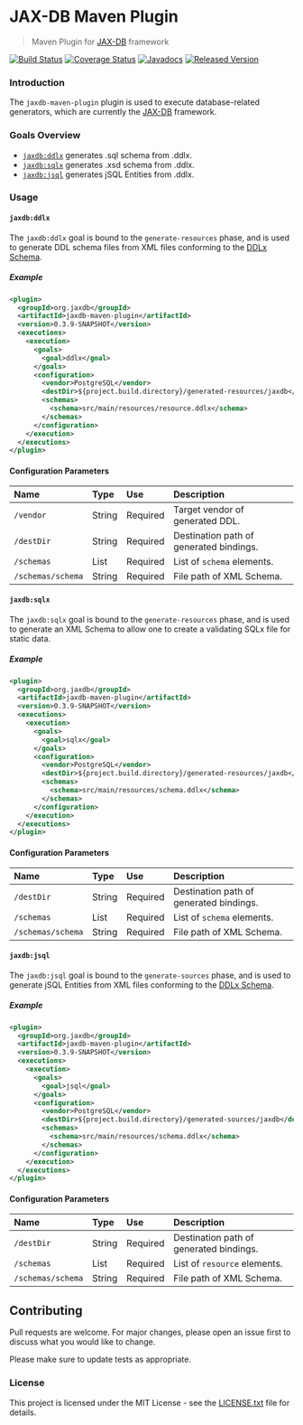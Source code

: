 # JAX-DB Maven Plugin

> Maven Plugin for [JAX-DB][jaxdb] framework

[![Build Status](https://travis-ci.org/jaxdb/jaxdb.png)](https://travis-ci.org/jaxdb/jaxdb)
[![Coverage Status](https://coveralls.io/repos/github/jaxdb/jaxdb/badge.svg)](https://coveralls.io/github/jaxdb/jaxdb)
[![Javadocs](https://www.javadoc.io/badge/org.jaxdb/jaxdb-maven-plugin.svg)](https://www.javadoc.io/doc/org.jaxdb/jaxdb-maven-plugin)
[![Released Version](https://img.shields.io/maven-central/v/org.jaxdb/jaxdb-maven-plugin.svg)](https://mvnrepository.com/artifact/org.jaxdb/jaxdb-maven-plugin)

### Introduction

The `jaxdb-maven-plugin` plugin is used to execute database-related generators, which are currently the [JAX-DB][jaxdb] framework.

### Goals Overview

* [`jaxdb:ddlx`](#jaxdbddlx) generates .sql schema from .ddlx.
* [`jaxdb:sqlx`](#jaxdbsqlx) generates .xsd schema from .ddlx.
* [`jaxdb:jsql`](#jaxdbjsql) generates jSQL Entities from .ddlx.

### Usage

#### `jaxdb:ddlx`

The `jaxdb:ddlx` goal is bound to the `generate-resources` phase, and is used to generate DDL schema files from XML files conforming to the [DDLx Schema][ddlx-schema].

##### Example

```xml
<plugin>
  <groupId>org.jaxdb</groupId>
  <artifactId>jaxdb-maven-plugin</artifactId>
  <version>0.3.9-SNAPSHOT</version>
  <executions>
    <execution>
      <goals>
        <goal>ddlx</goal>
      </goals>
      <configuration>
        <vendor>PostgreSQL</vendor>
        <destDir>${project.build.directory}/generated-resources/jaxdb</destDir>
        <schemas>
          <schema>src/main/resources/resource.ddlx</schema>
        </schemas>
      </configuration>
    </execution>
  </executions>
</plugin>
```

#### Configuration Parameters

| Name              | Type    | Use      | Description                                                                   |
|:------------------|:--------|:---------|:------------------------------------------------------------------------------|
| `/vendor`         | String  | Required | Target vendor of generated DDL.                                               |
| `/destDir`        | String  | Required | Destination path of generated bindings.                                       |
| `/schemas`        | List    | Required | List of `schema` elements.                                                    |
| `/schemas/schema` | String  | Required | File path of XML Schema.                                                      |

#### `jaxdb:sqlx`

The `jaxdb:sqlx` goal is bound to the `generate-resources` phase, and is used to generate an XML Schema to allow one to create a validating SQLx file for static data.

##### Example

```xml
<plugin>
  <groupId>org.jaxdb</groupId>
  <artifactId>jaxdb-maven-plugin</artifactId>
  <version>0.3.9-SNAPSHOT</version>
  <executions>
    <execution>
      <goals>
        <goal>sqlx</goal>
      </goals>
      <configuration>
        <vendor>PostgreSQL</vendor>
        <destDir>${project.build.directory}/generated-resources/jaxdb</destDir>
        <schemas>
          <schema>src/main/resources/schema.ddlx</schema>
        </schemas>
      </configuration>
    </execution>
  </executions>
</plugin>
```

#### Configuration Parameters

| Name              | Type    | Use      | Description                                                                   |
|:------------------|:--------|:---------|:------------------------------------------------------------------------------|
| `/destDir`        | String  | Required | Destination path of generated bindings.                                       |
| `/schemas`        | List    | Required | List of `schema` elements.                                                    |
| `/schemas/schema` | String  | Required | File path of XML Schema.                                                      |

#### `jaxdb:jsql`

The `jaxdb:jsql` goal is bound to the `generate-sources` phase, and is used to generate jSQL Entities from XML files conforming to the [DDLx Schema][ddlx-schema].

##### Example

```xml
<plugin>
  <groupId>org.jaxdb</groupId>
  <artifactId>jaxdb-maven-plugin</artifactId>
  <version>0.3.9-SNAPSHOT</version>
  <executions>
    <execution>
      <goals>
        <goal>jsql</goal>
      </goals>
      <configuration>
        <vendor>PostgreSQL</vendor>
        <destDir>${project.build.directory}/generated-sources/jaxdb</destDir>
        <schemas>
          <schema>src/main/resources/schema.ddlx</schema>
        </schemas>
      </configuration>
    </execution>
  </executions>
</plugin>
```

#### Configuration Parameters

| Name              | Type    | Use      | Description                                                                   |
|:------------------|:--------|:---------|:------------------------------------------------------------------------------|
| `/destDir`        | String  | Required | Destination path of generated bindings.                                       |
| `/schemas`        | List    | Required | List of `resource` elements.                                                  |
| `/schemas/schema` | String  | Required | File path of XML Schema.                                                      |

## Contributing

Pull requests are welcome. For major changes, please open an issue first to discuss what you would like to change.

Please make sure to update tests as appropriate.

### License

This project is licensed under the MIT License - see the [LICENSE.txt](LICENSE.txt) file for details.

[ddlx-schema]: /ddlx/src/main/resources/ddlx.xsd
[mvn-plugin]: https://img.shields.io/badge/mvn-plugin-lightgrey.svg
[jaxdb]: /